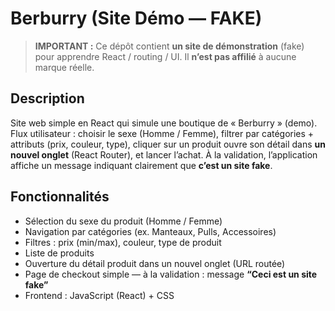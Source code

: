 # Berburry (Site Démo — FAKE)

> **IMPORTANT :** Ce dépôt contient **un site de démonstration** (fake) pour apprendre React / routing / UI. Il **n’est pas affilié** à aucune marque réelle.

## Description
Site web simple en React qui simule une boutique de « Berburry » (demo).  
Flux utilisateur : choisir le sexe (Homme / Femme), filtrer par catégories + attributs (prix, couleur, type), cliquer sur un produit ouvre son détail dans **un nouvel onglet** (React Router), et lancer l’achat. À la validation, l’application affiche un message indiquant clairement que **c’est un site fake**.

## Fonctionnalités
- Sélection du sexe du produit (Homme / Femme)
- Navigation par catégories (ex. Manteaux, Pulls, Accessoires)
- Filtres : prix (min/max), couleur, type de produit
- Liste de produits
- Ouverture du détail produit dans un nouvel onglet (URL routée)
- Page de checkout simple — à la validation : message **“Ceci est un site fake”**
- Frontend : JavaScript (React) + CSS 



